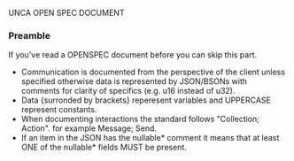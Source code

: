 UNCA OPEN SPEC DOCUMENT

### Preamble
If you've read a OPENSPEC document before you can skip this part. 
- Communication is documented from the perspective of the client unless specified otherwise data is represented by JSON/BSONs with comments for clarity of specifics (e.g. u16 instead of u32). 
- Data {surronded by brackets} reperesent variables and UPPERCASE represent constants. 
- When documenting interactions the standard follows "Collection; Action". for example Message; Send. 
- If an item in the JSON has the nullable* comment it means that at least ONE of the nullable* fields MUST be present.

